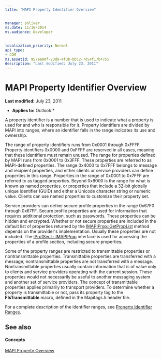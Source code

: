 ```yaml
---
title: "MAPI Property Identifier Overview"
 
 
manager: soliver
ms.date: 11/16/2014
ms.audience: Developer
 
 
localization_priority: Normal
api_type:
- COM
ms.assetid: 957aa00f-23d8-4f3b-bbc2-7d54f17b47b5
description: "Last modified: July 23, 2011"
---
```


# MAPI Property Identifier Overview

 **Last modified:** July 23, 2011 
  
 * **Applies to:** Outlook * 
  
A property identifier is a number that is used to indicate what a property is used for and who is responsible for it. Property identifiers are divided by MAPI into ranges; where an identifier falls in the range indicates its use and ownership. 
  
The range of property identifiers runs from 0x0001 through 0xFFFF. Property identifiers 0x0000 and 0xFFFF are reserved in all cases, meaning that these identifiers must remain unused. The range for properties defined by MAPI runs from 0x0001 to 0x3FFF. These properties are referred to as MAPI-defined properties. The range 0x4000 to 0x7FFF belongs to message and recipient properties, and either clients or service providers can define properties in this range. Properties in the range of 0x0001 to 0x7FFF are referred to as tagged properties. Beyond 0x8000 is the range for what is known as named properties, or properties that include a 32-bit globally unique identifier (GUID) and either a Unicode character string or numeric value. Clients can use named properties to customize their property set.
  
Service providers can define secure profile properties in the range 0x67F0 through 0x67FF. Secure profile properties are used for information that requires additional protection, such as passwords. These properties can be hidden and encrypted. Whether or not secure properties are included in the default list of properties returned by the [IMAPIProp::GetPropList](imapiprop-getproplist.md) method depends on the provider's implementation. Usually these properties are not included. The [IProfSect : IMAPIProp](iprofsectimapiprop.md) interface is used for accessing the properties of a profile section, including secure properties. 
  
Some of the property ranges are restricted to transmittable properties or nontransmittable properties. Transmittable properties are transferred with a message; nontransmittable properties are not transferred with a message. Nontransmittable properties usually contain information that is of value only to clients and service providers operating with the current session. These properties would not necessarily be useful to another messaging system and another set of service providers. The concept of transmittable properties applies primarily to transport providers. To determine whether a property is transmittable or not, pass its property tag to the **FIsTransmittable** macro, defined in the Mapitags.h header file. 
  
For a complete description of the identifier ranges, see [Property Identifier Ranges](property-identifier-ranges.md).
  
## See also

#### Concepts

[MAPI Property Overview](mapi-property-overview.md)

